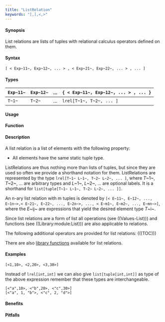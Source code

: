```yaml
---
title: "ListRelation"
keywords: "[,],<,>"
---
```


#### Synopsis

List relations are lists of tuples with relational calculus operators defined on them.

#### Syntax

`[ < Exp~11~, Exp~12~, ... > , < Exp~21~, Exp~22~, ... > , ... ]`

#### Types

| `Exp~11~` |  `Exp~12~` |  ...  | `{ < Exp~11~, Exp~12~, ... > , ... }`   |
| --- | --- | --- | --- |
| `T~1~`    |    `T~2~`  |  ...  |  `lrel[T~1~, T~2~, ... ]`               |


#### Usage

#### Function

#### Description

A list relation is a list of elements with the following property:

*  All elements have the same static tuple type.


ListRelations are thus nothing more than lists of tuples, but since they are used so often we provide a shorthand notation for them.
ListRelations are represented by the type `lrel[T~1~ L~1~, T~2~ L~2~, ... ]`, where _T_~1~, _T_~2~, ... are arbitrary types and
_L_~1~, _L_~2~, ... are optional labels. It is a shorthand for `list[tuple[T~1~ L~1~, T~2~ L~2~, ... ]]`.

An n-ary list relation with m tuples is denoted by
 `[< E~11~, E~12~, ..., E~1n~>,< E~21~, E~22~, ..., E~2n~>, ..., < E~m1~, E~m2~, ..., E~mn~>]`, 
where the _E_~ij~ are expressions that yield the desired element type _T_~i~.

Since list relations are a form of list all operations (see ((Values-List))) and functions
(see ((Library:module:List))) are also applicable to relations.

The following additional operators are provided for list relations:
(((TOC)))

There are also [library functions]((Library:ListRelation)) available for list relations.


#### Examples

```rascal-shell
[<1,10>, <2,20>, <3,30>]
```

Instead of `lrel[int,int]` we can also give `list[tuple[int,int]]` as type of the above expression
remember that these types are interchangeable.

```rascal-shell,continue
[<"a",10>, <"b",20>, <"c",30>]
[<"a", 1, "b">, <"c", 2, "d">]
```

#### Benefits

#### Pitfalls

